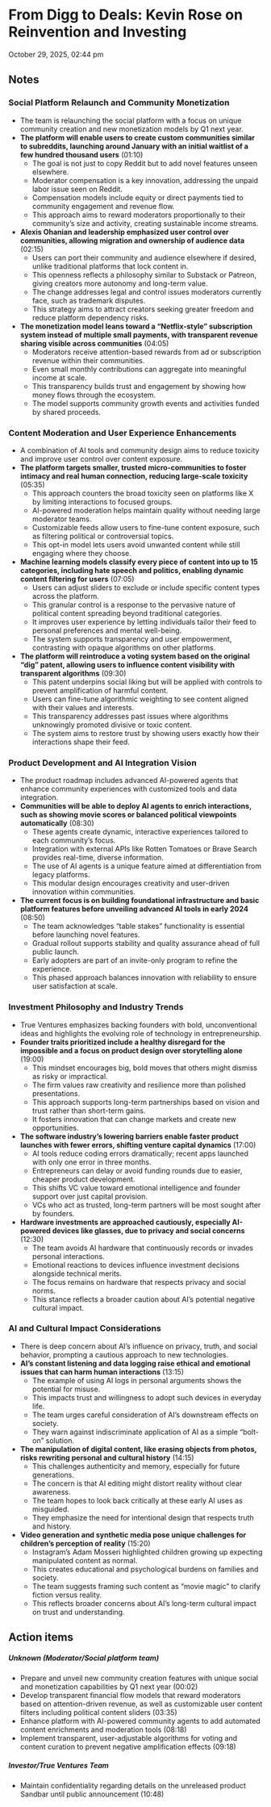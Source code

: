 # From Digg to Deals: Kevin Rose on Reinvention and Investing

October 29, 2025, 02:44 pm

## Notes

### **Social Platform Relaunch and Community Monetization**
- The team is relaunching the social platform with a focus on unique community creation and new monetization models by Q1 next year.  
- **The platform will enable users to create custom communities similar to subreddits, launching around January with an initial waitlist of a few hundred thousand users** (01:10)  
    - The goal is not just to copy Reddit but to add novel features unseen elsewhere.  
    - Moderator compensation is a key innovation, addressing the unpaid labor issue seen on Reddit.  
    - Compensation models include equity or direct payments tied to community engagement and revenue flow.  
    - This approach aims to reward moderators proportionally to their community’s size and activity, creating sustainable income streams.  
- **Alexis Ohanian and leadership emphasized user control over communities, allowing migration and ownership of audience data** (02:15)  
    - Users can port their community and audience elsewhere if desired, unlike traditional platforms that lock content in.  
    - This openness reflects a philosophy similar to Substack or Patreon, giving creators more autonomy and long-term value.  
    - The change addresses legal and control issues moderators currently face, such as trademark disputes.  
    - This strategy aims to attract creators seeking greater freedom and reduce platform dependency risks.  
- **The monetization model leans toward a “Netflix-style” subscription system instead of multiple small payments, with transparent revenue sharing visible across communities** (04:05)  
    - Moderators receive attention-based rewards from ad or subscription revenue within their communities.  
    - Even small monthly contributions can aggregate into meaningful income at scale.  
    - This transparency builds trust and engagement by showing how money flows through the ecosystem.  
    - The model supports community growth events and activities funded by shared proceeds.  
### **Content Moderation and User Experience Enhancements**
- A combination of AI tools and community design aims to reduce toxicity and improve user control over content exposure.  
- **The platform targets smaller, trusted micro-communities to foster intimacy and real human connection, reducing large-scale toxicity** (05:35)  
    - This approach counters the broad toxicity seen on platforms like X by limiting interactions to focused groups.  
    - AI-powered moderation helps maintain quality without needing large moderator teams.  
    - Customizable feeds allow users to fine-tune content exposure, such as filtering political or controversial topics.  
    - This opt-in model lets users avoid unwanted content while still engaging where they choose.  
- **Machine learning models classify every piece of content into up to 15 categories, including hate speech and politics, enabling dynamic content filtering for users** (07:05)  
    - Users can adjust sliders to exclude or include specific content types across the platform.  
    - This granular control is a response to the pervasive nature of political content spreading beyond traditional categories.  
    - It improves user experience by letting individuals tailor their feed to personal preferences and mental well-being.  
    - The system supports transparency and user empowerment, contrasting with opaque algorithms on other platforms.  
- **The platform will reintroduce a voting system based on the original “dig” patent, allowing users to influence content visibility with transparent algorithms** (09:30)  
    - This patent underpins social liking but will be applied with controls to prevent amplification of harmful content.  
    - Users can fine-tune algorithmic weighting to see content aligned with their values and interests.  
    - This transparency addresses past issues where algorithms unknowingly promoted divisive or toxic content.  
    - The system aims to restore trust by showing users exactly how their interactions shape their feed.  
### **Product Development and AI Integration Vision**
- The product roadmap includes advanced AI-powered agents that enhance community experiences with customized tools and data integration.  
- **Communities will be able to deploy AI agents to enrich interactions, such as showing movie scores or balanced political viewpoints automatically** (08:30)  
    - These agents create dynamic, interactive experiences tailored to each community’s focus.  
    - Integration with external APIs like Rotten Tomatoes or Brave Search provides real-time, diverse information.  
    - The use of AI agents is a unique feature aimed at differentiation from legacy platforms.  
    - This modular design encourages creativity and user-driven innovation within communities.  
- **The current focus is on building foundational infrastructure and basic platform features before unveiling advanced AI tools in early 2024** (08:50)  
    - The team acknowledges “table stakes” functionality is essential before launching novel features.  
    - Gradual rollout supports stability and quality assurance ahead of full public launch.  
    - Early adopters are part of an invite-only program to refine the experience.  
    - This phased approach balances innovation with reliability to ensure user satisfaction at scale.  
### **Investment Philosophy and Industry Trends**
- True Ventures emphasizes backing founders with bold, unconventional ideas and highlights the evolving role of technology in entrepreneurship.  
- **Founder traits prioritized include a healthy disregard for the impossible and a focus on product design over storytelling alone** (19:00)  
    - This mindset encourages big, bold moves that others might dismiss as risky or impractical.  
    - The firm values raw creativity and resilience more than polished presentations.  
    - This approach supports long-term partnerships based on vision and trust rather than short-term gains.  
    - It fosters innovation that can change markets and create new opportunities.  
- **The software industry’s lowering barriers enable faster product launches with fewer errors, shifting venture capital dynamics** (17:00)  
    - AI tools reduce coding errors dramatically; recent apps launched with only one error in three months.  
    - Entrepreneurs can delay or avoid funding rounds due to easier, cheaper product development.  
    - This shifts VC value toward emotional intelligence and founder support over just capital provision.  
    - VCs who act as trusted, long-term partners will be most sought after by founders.  
- **Hardware investments are approached cautiously, especially AI-powered devices like glasses, due to privacy and social concerns** (12:30)  
    - The team avoids AI hardware that continuously records or invades personal interactions.  
    - Emotional reactions to devices influence investment decisions alongside technical merits.  
    - The focus remains on hardware that respects privacy and social norms.  
    - This stance reflects a broader caution about AI’s potential negative cultural impact.  
### **AI and Cultural Impact Considerations**
- There is deep concern about AI’s influence on privacy, truth, and social behavior, prompting a cautious approach to new technologies.  
- **AI’s constant listening and data logging raise ethical and emotional issues that can harm human interactions** (13:15)  
    - The example of using AI logs in personal arguments shows the potential for misuse.  
    - This impacts trust and willingness to adopt such devices in everyday life.  
    - The team urges careful consideration of AI’s downstream effects on society.  
    - They warn against indiscriminate application of AI as a simple “bolt-on” solution.  
- **The manipulation of digital content, like erasing objects from photos, risks rewriting personal and cultural history** (14:15)  
    - This challenges authenticity and memory, especially for future generations.  
    - The concern is that AI editing might distort reality without clear awareness.  
    - The team hopes to look back critically at these early AI uses as misguided.  
    - They emphasize the need for intentional design that respects truth and history.  
- **Video generation and synthetic media pose unique challenges for children’s perception of reality** (15:20)  
    - Instagram’s Adam Mosseri highlighted children growing up expecting manipulated content as normal.  
    - This creates educational and psychological burdens on families and society.  
    - The team suggests framing such content as “movie magic” to clarify fiction versus reality.  
    - This reflects broader concerns about AI’s long-term cultural impact on trust and understanding.

## Action items

##### **Unknown (Moderator/Social platform team)**
- Prepare and unveil new community creation features with unique social and monetization capabilities by Q1 next year (00:02)
- Develop transparent financial flow models that reward moderators based on attention-driven revenue, as well as customizable user content filters including political content sliders (03:35)
- Enhance platform with AI-powered community agents to add automated content enrichments and moderation tools (08:18)
- Implement transparent, user-adjustable algorithms for voting and content curation to prevent negative amplification effects (09:18)
##### **Investor/True Ventures Team**
- Maintain confidentiality regarding details on the unreleased product Sandbar until public announcement (10:48)

